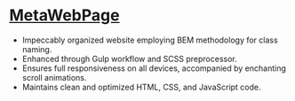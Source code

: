 # [MetaWebPage](https://georgiyiakunenko.github.io/metaByGeorge/)

- Impeccably organized website employing BEM methodology for class naming.
- Enhanced through Gulp workflow and SCSS preprocessor.
- Ensures full responsiveness on all devices, accompanied by enchanting scroll animations.
- Maintains clean and optimized HTML, CSS, and JavaScript code.

